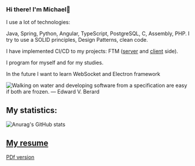 ### Hi there! I'm Michael👋
I use a lot of technologies:
<!-- <div>
<img src="https://github.com/devicons/devicon/blob/master/icons/java/java-original-wordmark.svg" title="Java" alt="Java" width="40" height="40" /> 
<img src="https://github.com/devicons/devicon/blob/master/icons/spring/spring-original-wordmark.svg" title="Spring" alt="Spring" width="40" height="40" />
<img src="https://github.com/devicons/devicon/blob/master/icons/python/python-original-wordmark.svg" title="Python" alt="Python" width="40" height="40" />
<img src=""
</div> -->

Java, Spring, Python, Angular, TypeScript, PostgreSQL, C, Assembly, PHP.  I try to use a SOLID principles, Design Patterns, clean code. 

I have implemented CI/CD to my projects: FTM ([server](https://github.com/ichal6/Follow-the-money-server) and [client](https://github.com/ichal6/Follow-the-money-Client) side).

I program for myself and for my studies. 

In the future I want to learn WebSocket and Electron framework

<p align="left">
  <img src="https://github-readme-quotes.herokuapp.com/quote?theme=calm&animation=default&layout=default&font=default)](https://github.com/piyushsuthar/github-readme-quotes"  alt="Walking on water and developing software from a specification are easy if both are frozen. —  Edward V. Berard "/>
</p>

## My statistics:
![Anurag's GitHub stats](https://github-readme-stats.vercel.app/api?username=ichal6&show_icons=true&theme=calm&hide_border=true)

<!--
**ichal6/ichal6** is a ✨ _special_ ✨ repository because its `README.md` (this file) appears on your GitHub profile.

Here are some ideas to get you started:

- 🔭 I’m currently working on ...
- 🌱 I’m currently learning ...
- 👯 I’m looking to collaborate on ...
- 🤔 I’m looking for help with ...
- 💬 Ask me about ...
- 📫 How to reach me: ...
- 😄 Pronouns: ...
- ⚡ Fun fact: ...
-->
##  [My resume](https://ichal6.github.io/CV/)
[PDf version](https://github.com/ichal6/CV/blob/master/pdf/latest/Micha%C5%82_Lechowicz_Resume.pdf)
